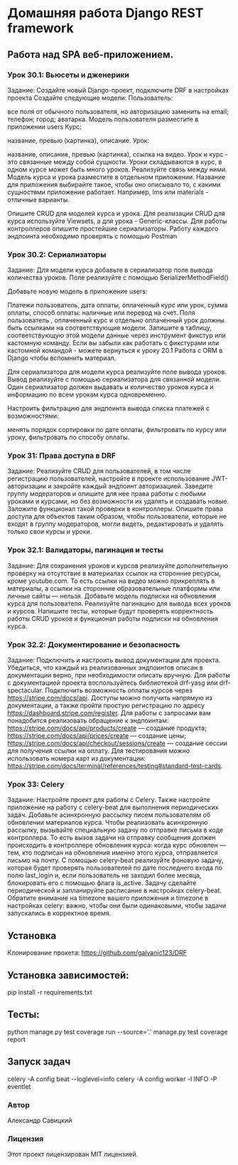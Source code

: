 # Домашняя работа Django REST framework
## Работа над SPA веб-приложением. 

### Урок 30.1: Вьюсеты и дженерики
Задание:
Создайте новый Django-проект, подключите DRF в настройках проекта
Создайте следующие модели:
Пользователь:

все поля от обычного пользователя, но авторизацию заменить на email;
телефон;
город;
аватарка.
Модель пользователя разместите в приложении users
Курс:

название,
превью (картинка),
описание.
Урок:

название,
описание,
превью (картинка),
ссылка на видео.
Урок и курс - это связанные между собой сущности. Уроки складываются в курс, в одном курсе может быть много уроков. Реализуйте связь между ними. Модель курса и урока разместите в отдельном приложении. Название для приложения выбирайте такое, чтобы оно описывало то, с какими сущностями приложение работает. Например, lms или materials - отличные варианты.

Опишите CRUD для моделей курса и урока. Для реализации CRUD для курса используйте Viewsets, а для урока - Generic-классы. Для работы контроллеров опишите простейшие сериализаторы. Работу каждого эндпоинта необходимо проверять с помощью Postman
### Урок 30.2: Сериализаторы
Задание:
Для модели курса добавьте в сериализатор поле вывода количества уроков. Поле реализуйте с помощью SerializerMethodField()

Добавьте новую модель в приложение users:

Платежи
пользователь,
дата оплаты,
оплаченный курс или урок,
сумма оплаты,
способ оплаты: наличные или перевод на счет. Поля пользователь , оплаченный курс и отдельно оплаченный урок должны быть ссылками на соответствующие модели.
Запишите в таблицу, соответствующую этой модели данные через инструмент фикстур или кастомную команду. Если вы забыли как работать с фикстурами или кастомной командой - можете вернуться к уроку 20.1 Работа с ORM в Django чтобы вспомнить материал.

Для сериализатора для модели курса реализуйте поле вывода уроков. Вывод реализуйте с помощью сериализатора для связанной модели. Один сериализатор должен выдавать и количество уроков курса и информацию по всем урокам курса одновременно.

Настроить фильтрацию для эндпоинта вывода списка платежей с возможностями:

менять порядок сортировки по дате оплаты,
фильтровать по курсу или уроку,
фильтровать по способу оплаты.
### Урок 31: Права доступа в DRF
Задание:
Реализуйте CRUD для пользователей, в том числе регистрацию пользователей, настройте в проекте использование JWT-авторизации и закройте каждый эндпоинт авторизацией.
Заведите группу модераторов и опишите для нее права работы с любыми уроками и курсами, но без возможности их удалять и создавать новые. Заложите функционал такой проверки в контроллеры.
Опишите права доступа для объектов таким образом, чтобы пользователи, которые не входят в группу модераторов, могли видеть, редактировать и удалять только свои курсы и уроки.
### Урок 32.1: Валидаторы, пагинация и тесты
Задание:
Для сохранения уроков и курсов реализуйте дополнительную проверку на отсутствие в материалах ссылок на сторонние ресурсы, кроме youtube.com. То есть ссылки на видео можно прикреплять в материалы, а ссылки на сторонние образовательные платформы или личные сайты — нельзя.
Добавьте модель подписки на обновления курса для пользователя.
Реализуйте пагинацию для вывода всех уроков и курсов.
Напишите тесты, которые будут проверять корректность работы CRUD уроков и функционал работы подписки на обновления курса.
### Урок 32.2: Документирование и безопасность
Задание:
Подключить и настроить вывод документации для проекта. Убедиться, что каждый из реализованных эндпоинтов описан в документации верно, при необходимости описать вручную. Для работы с документацией проекта воспользуйтесь библиотекой drf-yasg или drf-spectacular.
Подключить возможность оплаты курсов через https://stripe.com/docs/api. Доступы можно получить напрямую из документации, а также пройти простую регистрацию по адресу https://dashboard.stripe.com/register. Для работы с запросами вам понадобится реализовать обращение к эндпоинтам: https://stripe.com/docs/api/products/create — создание продукта; https://stripe.com/docs/api/prices/create — создание цены; https://stripe.com/docs/api/checkout/sessions/create — создание сессии для получения ссылки на оплату. Для тестирования можно использовать номера карт из документации: https://stripe.com/docs/terminal/references/testing#standard-test-cards.
### Урок 33: Celery
Задание:
Настройте проект для работы с Celery. Также настройте приложение на работу с celery-beat для выполнения периодических задач.
Добавьте асинхронную рассылку писем пользователям об обновлении материалов курса. Чтобы реализовать асинхронную рассылку, вызывайте специальную задачу по отправке письма в коде контроллера. То есть вызов задачи на отправку сообщения должен происходить в контроллере обновления курса: когда курс обновлен — тем, кто подписан на обновления именно этого курса, отправляется письмо на почту.
С помощью celery-beat реализуйте фоновую задачу, которая будет проверять пользователей по дате последнего входа по полю last_login и, если пользователь не заходил более месяца, блокировать его с помощью флага is_active. Задачу сделайте периодической и запланируйте расписание в настройках celery-beat. Обратите внимание на timezone вашего приложения и timezone в настройках celery: важно, чтобы они были одинаковыми, чтобы задачи запускались в корректное время.

## Установка
Клонирование прокета:
https://github.com/galvanic123/DRF
## Установка зависимостей:
pip install -r requirements.txt
## Тесты:
python manage.py test
coverage run --source='.' manage.py test
coverage report

## Запуск задач
celery -A config beat --loglevel=info
celery -A config worker -l INFO -P eventlet

### Автор
Александр Савицкий

### Лицензия
Этот проект лицензирован MIT лицензией.
